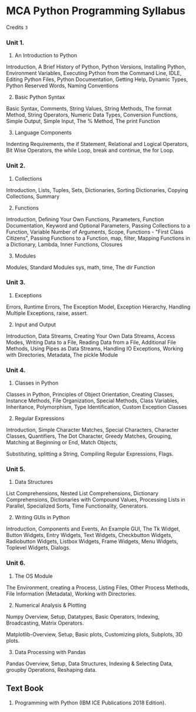 # MCA Python Programming Syllabus 

Credits `3`


### Unit 1.  

1) An Introduction to Python  

Introduction, A Brief History of Python, Python Versions, Installing Python, Environment Variables, Executing Python from the Command Line, IDLE, Editing Python Files, Python Documentation, Getting Help, Dynamic Types, Python Reserved Words, Naming Conventions 

2) Basic Python Syntax  

Basic Syntax, Comments, String Values, String Methods, The format Method, String Operators, Numeric Data Types, Conversion Functions, Simple Output, Simple Input, The % Method, The print Function 

3) Language Components  

Indenting Requirements, the if Statement, Relational and Logical Operators, Bit Wise Operators, the while Loop, break and continue, the for Loop. 

### Unit 2. 

1) Collections  

Introduction, Lists, Tuples, Sets, Dictionaries, Sorting Dictionaries, Copying Collections, Summary 

2) Functions  

Introduction, Defining Your Own Functions, Parameters, Function Documentation, Keyword and Optional Parameters, Passing Collections to a Function, Variable Number of Arguments, Scope, Functions - "First Class Citizens", Passing Functions to a Function, map, filter, Mapping Functions in a Dictionary, Lambda, Inner Functions, Closures 

3) Modules  

Modules, Standard Modules sys, math, time, The dir Function 

### Unit 3.  

1) Exceptions  

Errors,  Runtime  Errors,  The  Exception  Model,  Exception  Hierarchy,  Handling  Multiple Exceptions, raise, assert. 

2) Input and Output  

Introduction, Data Streams, Creating Your Own Data Streams, Access Modes, Writing Data to a File, Reading Data from a File, Additional File Methods, Using Pipes as Data Streams, Handling IO Exceptions, Working with Directories, Metadata, The pickle Module 

### Unit 4.  

1) Classes in Python  

Classes in Python, Principles of Object Orientation, Creating Classes, Instance Methods, File Organization, Special Methods, Class Variables, Inheritance, Polymorphism, Type Identification, Custom Exception Classes 

2) Regular Expressions  

Introduction, Simple Character Matches, Special Characters, Character Classes, Quantifiers, The Dot  Character,  Greedy  Matches,  Grouping,  Matching  at  Beginning  or  End,  Match  Objects, 

Substituting, splitting a String, Compiling Regular Expressions, Flags. 

### Unit 5.  

1) Data Structures  

List Comprehensions, Nested List Comprehensions, Dictionary Comprehensions, Dictionaries with  Compound  Values,  Processing  Lists  in  Parallel,  Specialized  Sorts,  Time  Functionality, Generators. 

2) Writing GUIs in Python  

Introduction, Components and Events, An Example GUI, The Tk Widget, Button Widgets, Entry Widgets, Text Widgets, Checkbutton Widgets, Radiobutton Widgets, Listbox Widgets, Frame Widgets, Menu Widgets, Toplevel Widgets, Dialogs. 

### Unit 6.  

1) The OS Module  

The Environment, creating a Process, Listing Files, Other Process Methods, File Information (Metadata), Working with Directories. 

2) Numerical Analysis & Plotting 

Numpy  Overview,  Setup,  Datatypes,  Basic  Operators,  Indexing,  Broadcasting,  Matrix Operators. 

Matplotlib-Overview, Setup, Basic plots, Customizing plots, Subplots, 3D plots. 

3) Data Processing with Pandas 

Pandas Overview, Setup, Data Structures, Indexing & Selecting Data, groupby Operations, 
Reshaping data. 

## Text Book  

1. Programming with Python (IBM ICE Publications 2018 Edition). 


